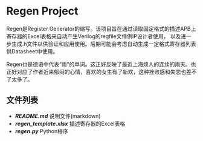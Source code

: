 # Regen Project

Regen是Register Generator的缩写。该项目旨在通过读取固定格式的描述APB上寄存器的Excel表格来自动产生Verilog的regfile文件供IP设计者使用，
以及进一步生成.h文件以供验证和应用使用。后期可能会考虑自动生成一定格式寄存器列表供Datasheet中使用。

Regen也是德语中代表“雨”的单词。这正好反映了最近上海烦人的连续的雨天。也正好对应了作者近来郁闷的心情，喜欢的女生有了新欢，这种挫败感和失恋也差不了太多了。

## 文件列表
  - ___README.md___      说明文件(markdown)
  - ___regen_template.xlsx___      描述寄存器的Excel表格
  - ___regen.py___     Python程序
